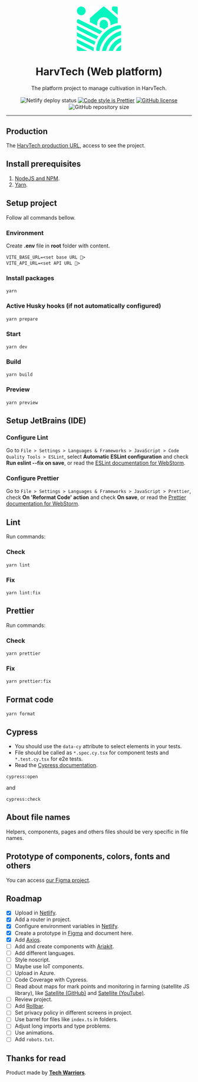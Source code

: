 <p align="center">
    <img align="center" src="./public/images/logo.svg" width="120px" alt="HarvTech logo" />
    <br>
    <h1 align="center">HarvTech (Web platform)</h1>
    <p align="center">The platform project to manage cultivation in HarvTech.</p>
    <p align="center">
        <img align="center" src="https://api.netlify.com/api/v1/badges/2e789c67-a9a2-4212-98c6-ff19b0b803bd/deploy-status" alt="Netlify deploy status" />
        <a href="https://github.com/prettier/prettier"><img align="center" src="https://img.shields.io/badge/code_style-prettier-ff69b4.svg" alt="Code style is Prettier" /></a>
        <a href="https://github.com/tech-warriors-corporation/harvtech-platform-web/blob/main/LICENSE"><img align="center" src="https://img.shields.io/github/license/tech-warriors-corporation/harvtech-platform-web" alt="GitHub license" /></a>
        <img align="center" src="https://img.shields.io/github/repo-size/tech-warriors-corporation/harvtech-platform-web" alt="GitHub repository size" />
    </p>
</p>

<hr>

## Production
The [HarvTech production URL](https://harvtech.netlify.app), access to see the project.

## Install prerequisites
1. [NodeJS and NPM](https://nodejs.org/en/download).
2. [Yarn](https://classic.yarnpkg.com/lang/en/docs/install).

## Setup project
Follow all commands bellow.

### Environment
Create **.env** file in **root** folder with content.
```
VITE_BASE_URL=<set base URL 🔑>
VITE_API_URL=<set API URL 🔑>
```

### Install packages
```
yarn
```

### Active Husky hooks (if not automatically configured)
```
yarn prepare
```

### Start
```
yarn dev
```

### Build
```
yarn build
```

### Preview
```
yarn preview
```

## Setup JetBrains (IDE)

### Configure Lint
Go to `File > Settings > Languages & Frameworks > JavaScript > Code Quality Tools > ESLint`, select **Automatic ESLint configuration** and check **Run eslint --fix on save**, or read the [ESLint documentation for WebStorm](https://www.jetbrains.com/help/webstorm/eslint.html).

### Configure Prettier
Go to `File > Settings > Languages & Frameworks > JavaScript > Prettier`, check **On 'Reformat Code' action** and check **On save**, or read the [Prettier documentation for WebStorm](https://www.jetbrains.com/help/webstorm/prettier.html).

## Lint
Run commands:

### Check
```
yarn lint
```

### Fix
```
yarn lint:fix
```

## Prettier
Run commands:

### Check
```
yarn prettier
```

### Fix
```
yarn prettier:fix
```

## Format code
```
yarn format
```

## Cypress
- You should use the `data-cy` attribute to select elements in your tests.
- File should be called as `*.spec.cy.tsx` for component tests and `*.test.cy.tsx` for e2e tests.
- Read the [Cypress documentation](https://docs.cypress.io/guides/overview/why-cypress).
```
cypress:open
```
and
```
cypress:check
```

## About file names
Helpers, components, pages and others files should be very specific in file names.

## Prototype of components, colors, fonts and others
You can access [our Figma project](https://www.figma.com/proto/PpsZVwe459CmUD76YnPbqJ/HarvTech?node-id=256-280&t=NirCfSXcluKA1giG-0&scaling=scale-down&page-id=0%3A1&starting-point-node-id=256%3A280).

## Roadmap
- [X] Upload in [Netlify](https://www.netlify.com).
- [X] Add a router in project.
- [X] Configure environment variables in [Netlify](https://www.netlify.com).
- [X] Create a prototype in [Figma](https://www.figma.com) and document here.
- [X] Add [Axios](https://axios-http.com).
- [ ] Add and create components with [Ariakit](https://ariakit.org).
- [ ] Add different languages.
- [ ] Style noscript.
- [ ] Maybe use IoT components.
- [ ] Upload in Azure.
- [ ] Code Coverage with Cypress.
- [ ] Read about maps for mark points and monitoring in farming (satellite JS library), like [Satellite (GitHub)](https://github.com/shashwatak/satellite-js) and [Satellite (YouTube)](https://www.youtube.com/watch?v=SctXG86xPw0).
- [ ] Review project.
- [ ] Add [Rollbar](https://rollbar.com).
- [ ] Set privacy policy in different screens in project.
- [ ] Use barrel for files like `index.ts` in folders.
- [ ] Adjust long imports and type problems.
- [ ] Use animations.
- [ ] Add `robots.txt`.

## Thanks for read
Product made by **[Tech Warriors](https://github.com/tech-warriors-corporation)**.
